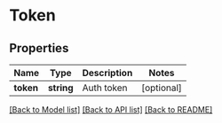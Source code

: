 # Token

## Properties
Name | Type | Description | Notes
------------ | ------------- | ------------- | -------------
**token** | **string** | Auth token | [optional] 

[[Back to Model list]](../README.md#documentation-for-models) [[Back to API list]](../README.md#documentation-for-api-endpoints) [[Back to README]](../README.md)

